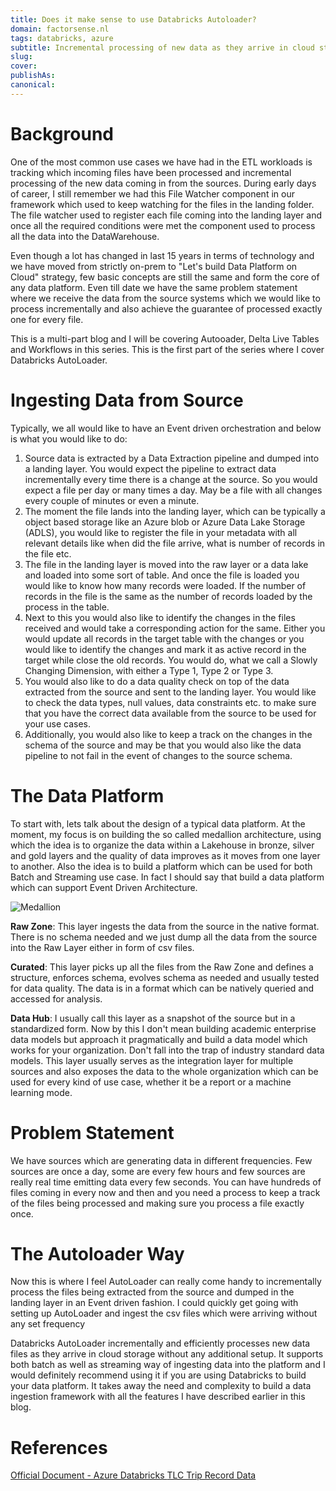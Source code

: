 ```yaml
---
title: Does it make sense to use Databricks Autoloader?
domain: factorsense.nl 
tags: databricks, azure
subtitle: Incremental processing of new data as they arrive in cloud storage without any additional setup.
slug: 
cover: 
publishAs: 
canonical:
---
```

# Background
One of the most common use cases we have had in the ETL workloads is tracking which incoming files have been processed and incremental processing of the new data coming in from the sources. During early days of career, I still remember we had this File Watcher component in our framework which used to keep watching for the files in the landing folder. The file watcher used to register each file coming into the landing layer and once all the required conditions were met the component used to process all the data into the DataWarehouse.

Even though a lot has changed in last 15 years in terms of technology and we have moved from strictly on-prem to "Let's build Data Platform on Cloud" strategy, few basic concepts are still the same and form the core of any data platform. Even till date we have the same problem statement where we receive the data from the source systems which we would like to process incrementally and also achieve the guarantee of processed exactly one for every file.  

This is a multi-part blog and I will be covering Autooader, Delta Live Tables and Workflows in this series. This is the first part of the series where I cover Databricks AutoLoader. 
# Ingesting Data from Source 

Typically, we all would like to have an Event driven orchestration and below is what you would like to do: 

1. Source data is extracted by a Data Extraction pipeline and dumped into a landing layer. You would expect the pipeline to extract data incrementally every time there is a change at the source. So you would expect a file per day or many times a day. May be a file with all changes every couple of minutes or even a minute. 
2. The moment the file lands into the landing layer, which can be typically a object based storage like an Azure blob or Azure Data Lake Storage (ADLS), you would like to register the file in your metadata with all relevant details like when did the file arrive, what is number of records in the file etc. 
3. The file in the landing layer is moved into the raw layer or a data lake and loaded into some sort of table. And once the file is loaded you would like to know how many records were loaded. If the number of records in the file is the same as the number of records loaded by the process in the table. 
4. Next to this you would also like to identify the changes in the files received and would take a corresponding action for the same. Either you would update all records in the target table with the changes or you would like to identify the changes and mark it as active record in the target while close the old records. You would do, what we call a Slowly Changing Dimension, with either a Type 1, Type 2 or Type 3. 
5. You would also like to do a data quality check on top of the data extracted from the source and sent to the landing layer. You would like to check the data types, null values, data constraints etc. to make sure that you have the correct data available from the source to be used for your use cases. 
6. Additionally, you would also like to keep a track on the changes in the schema of the source and may be that you would also like the data pipeline to not fail in the event of changes to the source schema. 

# The Data Platform

To start with, lets talk about the design of a typical data platform. At the moment, my focus is on building the so called medallion architecture, using which the idea is to organize the data within a Lakehouse in bronze, silver and gold layers and the quality of data improves as it moves from one layer to another. Also the idea is to build a platform which can be used for both Batch and Streaming use case. In fact I should say that build a data platform which can support Event Driven Architecture.

![Medallion](./../Medalion-Architecture.png)

**Raw Zone**:
This layer ingests the data from the source in the native format. There is no schema needed and we just dump all the data from the source into the Raw Layer either in form of csv files. 

**Curated**:
This layer picks up all the files from the Raw Zone and defines a structure, enforces schema, evolves schema as needed and usually tested for data quality. The data is in a format which can be natively queried and accessed for analysis. 

**Data Hub**:
I usually call this layer as a snapshot of the source but in a standardized form. Now by this I don't mean building academic enterprise data models but approach it pragmatically and build a data model which works for your organization. Don't fall into the trap of industry standard data models. This layer usually serves as the integration layer for multiple sources and also exposes the data to the whole organization which can be used for every kind of use case, whether it be a report or a machine learning mode.   

# Problem Statement

We have sources which are generating data in different frequencies. Few sources are once a day, some are every few hours and few sources are really real time emitting data every few seconds. You can have hundreds of files coming in every now and then and you need a process to keep a track of the files being processed and making sure you process a file exactly once. 

# The Autoloader Way 
Now this is where I feel AutoLoader can really come handy to incrementally process the files being extracted from the source and dumped in the landing layer in an Event driven fashion. I could quickly get going with setting up AutoLoader and ingest the csv files which were arriving without any set frequency   



Databricks AutoLoader incrementally and efficiently processes new data files as they arrive in cloud storage without any additional setup. It supports both batch as well as streaming way of ingesting data into the platform and I would definitely recommend using it if you are using Databricks to build your data platform. It takes away the need and complexity to build a data ingestion framework with all the features I have described earlier in this blog. 


# References
[Official Document - Azure Databricks ](https://docs.microsoft.com/en-gb/azure/databricks/ingestion/auto-loader/)
[TLC Trip Record Data](https://www1.nyc.gov/site/tlc/about/tlc-trip-record-data.page)
